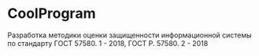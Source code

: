 # CoolProgram
Разработка методики оценки защищенности информационной системы по стандарту  ГОСТ 57580. 1 - 2018, ГОСТ Р. 57580. 2 - 2018
